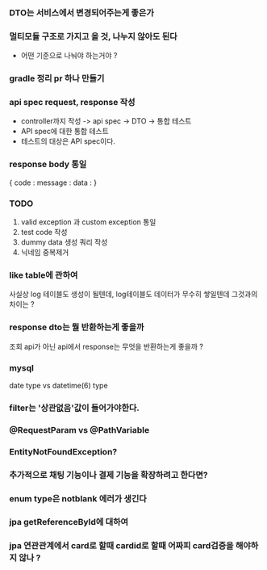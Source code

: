 ### DTO는 서비스에서 변경되어주는게 좋은가

### 멀티모듈 구조로 가지고 올 것, 나누지 않아도 된다
- 어떤 기준으로 나눠야 하는거야 ?

### gradle 정리 pr 하나 만들기

### api spec request, response 작성
- controller까지 작성 -> api spec -> DTO -> 통합 테스트
- API spec에 대한 통합 테스트
- 테스트의 대상은 API spec이다.

### response body 통일
{
code :
message :
data :
}


### TODO
1. valid exception 과 custom exception 통일
2. test code 작성
3. dummy data 생성 쿼리 작성
4. 닉네임 중복제거

### like table에 관하여
사실상 log 테이블도 생성이 될텐데, log테이블도 데이터가 무수히 쌓일텐데 그것과의 차이는 ?

### response dto는 뭘 반환하는게 좋을까
조회 api가 아닌 api에서 response는 무엇을 반환하는게 좋을까 ?

### mysql
date type vs datetime(6) type

### filter는 '상관없음'값이 들어가야한다.

### @RequestParam vs @PathVariable

### EntityNotFoundException?

### 추가적으로 채팅 기능이나 결제 기능을 확장하려고 한다면?

### enum type은 notblank 에러가 생긴다

### jpa getReferenceById에 대하여

### jpa 연관관계에서 card로 할때 cardid로 할때 어짜피 card검증을 해야하지 않나 ?